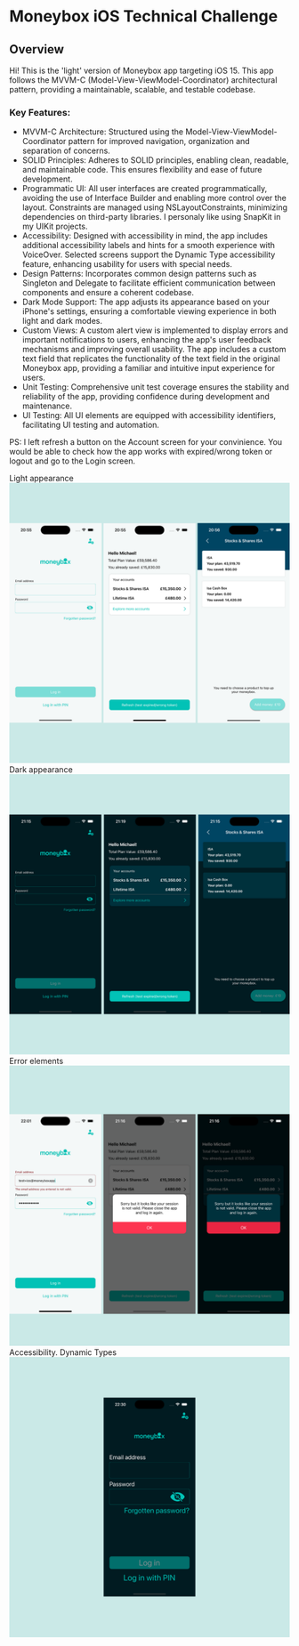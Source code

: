 
# Moneybox iOS Technical Challenge

## Overview

Hi! This is the 'light' version of Moneybox app targeting iOS 15. This app follows the MVVM-C (Model-View-ViewModel-Coordinator) architectural pattern, providing a maintainable, scalable, and testable codebase.
 
### Key Features:
- MVVM-C Architecture: Structured using the Model-View-ViewModel-Coordinator pattern for improved navigation, organization and separation of concerns.
- SOLID Principles: Adheres to SOLID principles, enabling clean, readable, and maintainable code. This ensures flexibility and ease of future development.
- Programmatic UI: All user interfaces are created programmatically, avoiding the use of Interface Builder and enabling more control over the layout. Constraints are managed using NSLayoutConstraints, minimizing dependencies on third-party libraries. I personaly like using SnapKit in my UIKit projects.
- Accessibility: Designed with accessibility in mind, the app includes additional accessibility labels and hints for a smooth experience with VoiceOver. Selected screens support the Dynamic Type accessibility feature, enhancing usability for users with special needs.
- Design Patterns: Incorporates common design patterns such as Singleton and Delegate to facilitate efficient communication between components and ensure a coherent codebase.
- Dark Mode Support: The app adjusts its appearance based on your iPhone's settings, ensuring a comfortable viewing experience in both light and dark modes.
- Custom Views: A custom alert view is implemented to display errors and important notifications to users, enhancing the app's user feedback mechanisms and improving overall usability. The app includes a custom text field that replicates the functionality of the text field in the original Moneybox app, providing a familiar and intuitive input experience for users.
- Unit Testing: Comprehensive unit test coverage ensures the stability and reliability of the app, providing confidence during development and maintenance.
- UI Testing: All UI elements are equipped with accessibility identifiers, facilitating UI testing and automation.

PS: I left refresh a button on the Account screen for your convinience. You would be able to check how the app works with expired/wrong token or logout and go to the Login screen.

Light appearance
![](https://github.com/oceaniswater/iOS-Tech-Task/blob/master/Media/1.png)
Dark appearance
![](https://github.com/oceaniswater/iOS-Tech-Task/blob/master/Media/2.png)
Error elements
![](https://github.com/oceaniswater/iOS-Tech-Task/blob/master/Media/3.png)
Accessibility. Dynamic Types
![](https://github.com/oceaniswater/iOS-Tech-Task/blob/master/Media/4.png)

